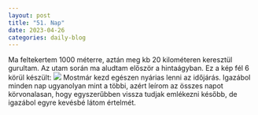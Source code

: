 ```yaml
---
layout: post
title: "51. Nap"
date: 2023-04-26
categories: daily-blog
---
```


Ma feltekertem 1000 méterre, aztán meg kb 20 kilométeren keresztül gurultam. Az utam során ma aludtam először a hintaágyban. Ez a kép fél 6 körül készült: ![](/2day51hintaagy) 
Mostmár kezd egészen nyárias lenni az időjárás. Igazábol minden nap ugyanolyan mint a többi, azért leírom az összes napot körvonalasan, hogy egyszerűbben vissza tudjak emlékezni később, de igazábol egyre kevésbé látom értelmét.
